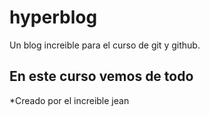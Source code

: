 # hyperblog
Un blog increible para el curso de git y github.

## En este curso vemos de todo
*Creado por el increible jean 

